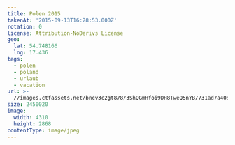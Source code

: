 ```yaml
---
title: Polen 2015
takenAt: '2015-09-13T16:28:53.000Z'
rotation: 0
license: Attribution-NoDerivs License
geo:
  lat: 54.748166
  lng: 17.436
tags:
  - polen
  - poland
  - urlaub
  - vacation
url: >-
  //images.ctfassets.net/bncv3c2gt878/3ShQGmHfoi9DH8TweQ5nYB/731ad7a40581bb8c2d099c26de5b7cab/polen-2015_25862739711_o
size: 2450020
image:
  width: 4310
  height: 2868
contentType: image/jpeg
---
```


